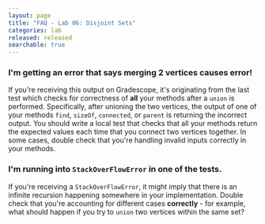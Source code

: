 ```yaml
---
layout: page
title: "FAQ - Lab 06: Disjoint Sets"
categories: lab
released: released
searchable: true
---
```


### I'm getting an error that says merging 2 vertices causes error!

If you're receiving this output on Gradescope, it's originating from the last test
which checks for correctness of **all** your methods after a `union` is performed. 
Specifically, after unioning the two vertices, the output of one of your methods 
`find`, `sizeOf`, `connected`, or `parent` is returning the incorrect output. You should 
write a local test that checks that all your methods return the expected values 
each time that you connect two vertices together. In some cases, double check that you're 
handling invalid inputs correctly in your methods. 

### I'm running into `StackOverFlowError` in one of the tests. 

If you're receiving a `StackOverFlowError`, it might imply that there is an infinite
recursion happening somewhere in your implementation. Double check that you're accounting 
for different cases **correctly** - for example, what should happen if you try to `union`
two vertices within the same set?

